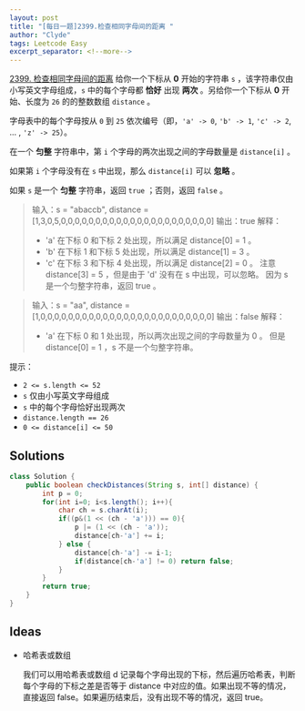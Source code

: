 ```yaml
---
layout: post
title: "[每日一题]2399.检查相同字母间的距离 "
author: "Clyde"
tags: Leetcode Easy
excerpt_separator: <!--more-->
---
```


[2399. 检查相同字母间的距离](https://leetcode.cn/problems/check-distances-between-same-letters/)   给你一个下标从 **0** 开始的字符串 `s` ，该字符串仅由小写英文字母组成，`s` 中的每个字母都 **恰好** 出现 **两次** 。另给你一个下标从 **0** 开始、长度为 `26` 的的整数数组 `distance` 。<!--more-->

字母表中的每个字母按从 `0` 到 `25` 依次编号（即，`'a' -> 0`, `'b' -> 1`, `'c' -> 2`, ... , `'z' -> 25`）。

在一个 **匀整** 字符串中，第 `i` 个字母的两次出现之间的字母数量是 `distance[i]` 。

如果第 `i` 个字母没有在 `s` 中出现，那么 `distance[i]` 可以 **忽略** 。

如果 `s` 是一个 **匀整** 字符串，返回 `true` ；否则，返回 `false` 。

>  输入：s = "abaccb", distance = [1,3,0,5,0,0,0,0,0,0,0,0,0,0,0,0,0,0,0,0,0,0,0,0,0,0]
>  输出：true
>  解释：
>  - 'a' 在下标 0 和下标 2 处出现，所以满足 distance[0] = 1 。
>  - 'b' 在下标 1 和下标 5 处出现，所以满足 distance[1] = 3 。
>  - 'c' 在下标 3 和下标 4 处出现，所以满足 distance[2] = 0 。
>  注意 distance[3] = 5 ，但是由于 'd' 没有在 s 中出现，可以忽略。
>  因为 s 是一个匀整字符串，返回 true 。
>


> 输入：s = "aa", distance = [1,0,0,0,0,0,0,0,0,0,0,0,0,0,0,0,0,0,0,0,0,0,0,0,0,0]
> 输出：false
> 解释：
> - 'a' 在下标 0 和 1 处出现，所以两次出现之间的字母数量为 0 。
> 但是 distance[0] = 1 ，s 不是一个匀整字符串。
>

提示：

- `2 <= s.length <= 52`
- `s` 仅由小写英文字母组成
- `s` 中的每个字母恰好出现两次
- `distance.length == 26`
- `0 <= distance[i] <= 50`


##  Solutions


```java
class Solution {
    public boolean checkDistances(String s, int[] distance) {
        int p = 0;
        for(int i=0; i<s.length(); i++){
            char ch = s.charAt(i);
            if((p&(1 << (ch - 'a'))) == 0){
                p |= (1 << (ch - 'a'));
                distance[ch-'a'] += i;
            } else {
                distance[ch-'a'] -= i-1;
                if(distance[ch-'a'] != 0) return false;
            }
        }
        return true;
    }
}
```

##  Ideas

- 哈希表或数组

  我们可以用哈希表或数组 d 记录每个字母出现的下标，然后遍历哈希表，判断每个字母的下标之差是否等于 distance 中对应的值。如果出现不等的情况，直接返回 false。如果遍历结束后，没有出现不等的情况，返回 true。

  
